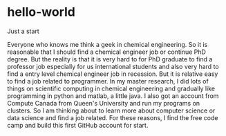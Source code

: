# hello-world
Just a start

Everyone who knows me think a geek in chemical engineering. So it is reasonable that I should find a chemical engineer job or continue PhD degree. But the reality is that it is very hard to for PhD graduate to find a professor job especially for us international students and also very hard to find a entry level chemical engineer job in recession. But it is relative easy to find a job related to programmer. In my master research, I did lots of things on scientific computing in chemical engineering and gradually like programming in python and matlab, a little java. I also got an account from Compute Canada from Queen's University and run my programs on clusters. So I am thinking about to learn more about computer science or data science and find a job related. For these reasons, I find the free code camp and build this first GitHub account for start.  
